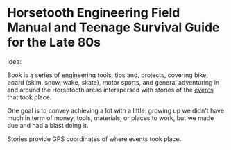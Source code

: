 # Horsetooth Engineering Field Manual and Teenage Survival Guide for the Late 80s

Idea:

Book is a series of engineering tools, tips and, projects,
covering bike, board (skim, snow, wake, skate), motor sports,
and general adventuring in and around the Horsetooth areas
interspersed with stories of the [events](events.md) that took place.

One goal is to convey achieving a lot with a little:
growing up we didn't have
much in term of money, tools, materials, or places to work, but we
made due and had a blast doing it.

Stories provide GPS coordinates of where events took place.


